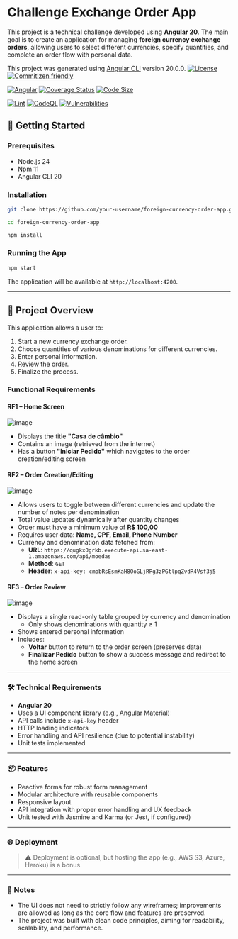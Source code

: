 
# Challenge Exchange Order App

This project is a technical challenge developed using **Angular 20**. The main goal is to create an application for managing **foreign currency exchange orders**, allowing users to select different currencies, specify quantities, and complete an order flow with personal data.

This project was generated using [Angular CLI](https://github.com/angular/angular-cli) version 20.0.0.
[![License](https://img.shields.io/github/license/hebertpaziam/challenge-exchange-order?logo=MIT)](https://github.com/hebertpaziam/challenge-exchange-order/blob/main/LICENSE)
[![Commitizen friendly](https://img.shields.io/badge/commitizen-friendly-brightgreen.svg)](http://commitizen.github.io/cz-cli/)

[![Angular](https://img.shields.io/badge/made%20with-Angular-DD0031?logo=angular)](https://v20.angular.dev/)
[![Coverage Status](https://coveralls.io/repos/github/hebertpaziam/challenge-exchange-order/badge.svg?branch=main)](https://coveralls.io/github/hebertpaziam/challenge-exchange-order?branch=main)
[![Code Size](https://img.shields.io/github/languages/code-size/hebertpaziam/challenge-exchange-order?label=size)](https://github.com/hebertpaziam/challenge-exchange-order)

[![Lint](https://github.com/hebertpaziam/challenge-exchange-order/actions/workflows/eslint.yml/badge.svg)](https://eslint.org/)
[![CodeQL](https://github.com/hebertpaziam/challenge-exchange-order/actions/workflows/github-code-scanning/codeql/badge.svg)](https://github.com/hebertpaziam/challenge-exchange-order/actions/workflows/github-code-scanning/codeql)
[![Vulnerabilities](https://img.shields.io/github/vulnerabilities/hebertpaziam/challenge-exchange-order?label=Security%20Vulnerabilities&color=orange)](https://github.com/hebertpaziam/challenge-exchange-order)


## 🚀 Getting Started

### Prerequisites

- Node.js 24
- Npm 11
- Angular CLI 20

### Installation

```bash
git clone https://github.com/your-username/foreign-currency-order-app.git

cd foreign-currency-order-app

npm install
```

### Running the App

```bash
npm start
```

The application will be available at `http://localhost:4200`.

---

## 🧾 Project Overview

This application allows a user to:

1. Start a new currency exchange order.
2. Choose quantities of various denominations for different currencies.
3. Enter personal information.
4. Review the order.
5. Finalize the process.

### Functional Requirements

#### RF1 – Home Screen
![image](https://github.com/user-attachments/assets/0132ec1a-35f9-4ed5-82d5-77f8fcc78130)

- Displays the title **"Casa de câmbio"**
- Contains an image (retrieved from the internet)
- Has a button **"Iniciar Pedido"** which navigates to the order creation/editing screen

#### RF2 – Order Creation/Editing
![image](https://github.com/user-attachments/assets/9bddb678-ec4a-40ab-a95d-3826dbf0cf2c)

- Allows users to toggle between different currencies and update the number of notes per denomination
- Total value updates dynamically after quantity changes
- Order must have a minimum value of **R$ 100,00**
- Requires user data: **Name, CPF, Email, Phone Number**
- Currency and denomination data fetched from:
  - **URL**: `https://qugkx0grkb.execute-api.sa-east-1.amazonaws.com/api/moedas`
  - **Method**: `GET`
  - **Header**: `x-api-key: cmobRsEsmKaH8OoGLjRPg3zPGtlpqZvdR4Vsf3j5`

#### RF3 – Order Review
![image](https://github.com/user-attachments/assets/955810ef-8f36-4ab4-8c8d-4eb553cd67a9)

- Displays a single read-only table grouped by currency and denomination
  - Only shows denominations with quantity ≥ 1
- Shows entered personal information
- Includes:
  - **Voltar** button to return to the order screen (preserves data)
  - **Finalizar Pedido** button to show a success message and redirect to the home screen

---

### 🛠 Technical Requirements

- **Angular 20**
- Uses a UI component library (e.g., Angular Material)
- API calls include `x-api-key` header
- HTTP loading indicators
- Error handling and API resilience (due to potential instability)
- Unit tests implemented

---

### 📦 Features

- Reactive forms for robust form management
- Modular architecture with reusable components
- Responsive layout
- API integration with proper error handling and UX feedback
- Unit tested with Jasmine and Karma (or Jest, if configured)

---

### 🌐 Deployment

> ⚠️ Deployment is optional, but hosting the app (e.g., AWS S3, Azure, Heroku) is a bonus.

---

### 📎 Notes

- The UI does not need to strictly follow any wireframes; improvements are allowed as long as the core flow and features are preserved.
- The project was built with clean code principles, aiming for readability, scalability, and performance.
